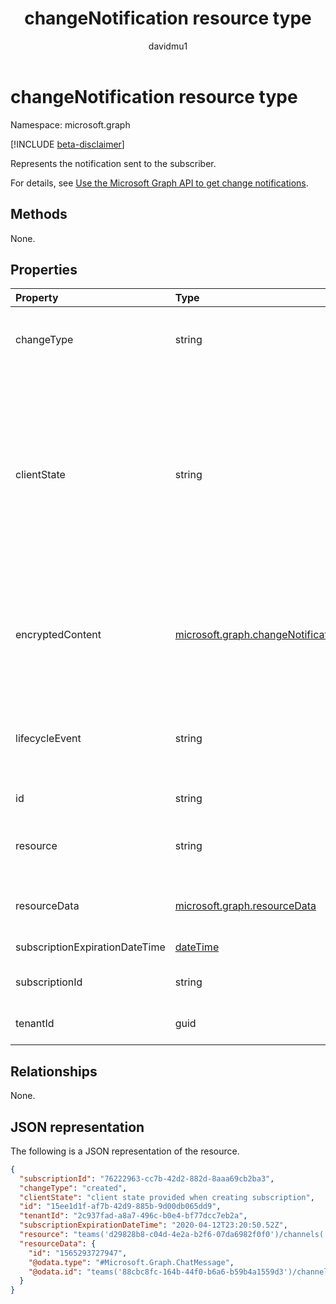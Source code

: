 ﻿---
title: "changeNotification resource type"
description: "Represents the change notification sent to the subscriber."
localization_priority: Normal
author: "davidmu1"
doc_type: resourcePageType
ms.prod: "non-product-specific"
---

# changeNotification resource type

Namespace: microsoft.graph

[!INCLUDE [beta-disclaimer](../../includes/beta-disclaimer.md)]

Represents the notification sent to the subscriber.

For details, see [Use the Microsoft Graph API to get change notifications](webhooks.md).

## Methods

None.

## Properties

| Property                       | Type                                                                                        | Description                                                                                                                                                                                                                                                                                                                                                                                                                                            |
| :----------------------------- | :------------------------------------------------------------------------------------------ | :----------------------------------------------------------------------------------------------------------------------------------------------------------------------------------------------------------------------------------------------------------------------------------------------------------------------------------------------------------------------------------------------------------------------------------------------------- |
| changeType                     | string                                                                                      | Indicates the type of change that will raise the change notification. The supported values are: `created`, `updated`, `deleted`. Required.                                                                                                                                                                                                                                                                                                             |
| clientState                    | string                                                                                      | Value of the **clientState** property sent specified in the subscription request (if any). The maximum length is 255 characters. The client can check whether the change notification came from the service by comparing the values of the **clientState** property. The value of the **clientState** property sent with the subscription is compared with the value of the **clientState** property received with each change notification. Optional. |
| encryptedContent               | [microsoft.graph.changeNotificationEncryptedContent](changenotificationencryptedcontent.md) | (Preview) Encrypted content attached with the change notification. Only provided if **encryptionCertificate** and **includeResourceData** were defined during the subscription request and if the resource supports it. Optional.                                                                                                                                                                                                                      |
| lifecycleEvent                 | string                                                                                      | The type of lifecycle notification if the current notification is a lifecycle notification. Optional. Supported values are `missed`, `removed`, `reauthorizationRequired`.                                                                                                                                                                                                                                                                             |
| id                             | string                                                                                      | Unique ID for the notification. Optional.                                                                                                                                                                                                                                                                                                                                                                                                              |
| resource                       | string                                                                                      | The URI of the resource that emitted the change notification relative to `https://graph.microsoft.com`. Required.                                                                                                                                                                                                                                                                                                                                      |
| resourceData                   | [microsoft.graph.resourceData](resourcedata.md)                                             | The content of this property depends on the type of resource being subscribed to. Required.                                                                                                                                                                                                                                                                                                                                                            |
| subscriptionExpirationDateTime | [dateTime](https://tools.ietf.org/html/rfc3339)                                             | The expiration time for the subscription. Required.                                                                                                                                                                                                                                                                                                                                                                                                    |
| subscriptionId                 | string                                                                                      | The unique identifier of the subscription that generated the notification.                                                                                                                                                                                                                                                                                                                                                                             |
| tenantId                       | guid                                                                                        | The unique identifier of the tenant from which the change notification originated.                                                                                                                                                                                                                                                                                                                                                                     |

## Relationships

None.

## JSON representation

The following is a JSON representation of the resource.

<!-- {
  "blockType": "resource",
  "optionalProperties": [

  ],
  "@odata.type": "microsoft.graph.changeNotification"
}-->

```json
{
  "subscriptionId": "76222963-cc7b-42d2-882d-8aaa69cb2ba3",
  "changeType": "created",
  "clientState": "client state provided when creating subscription",
  "id": "15ee1d1f-af7b-42d9-885b-9d00db065dd9",
  "tenantId": "2c937fad-a8a7-496c-b0e4-bf77dcc7eb2a",
  "subscriptionExpirationDateTime": "2020-04-12T23:20:50.52Z",
  "resource": "teams('d29828b8-c04d-4e2a-b2f6-07da6982f0f0')/channels('19:f127a8c55ad949d1a238464d22f0f99e@thread.skype')/messages('1565045424600')/replies('1565047490246')",
  "resourceData": {
    "id": "1565293727947",
    "@odata.type": "#Microsoft.Graph.ChatMessage",
    "@odata.id": "teams('88cbc8fc-164b-44f0-b6a6-b59b4a1559d3')/channels('19:8d9da062ec7647d4bb1976126e788b47@thread.tacv2')/messages('1565293727947')/replies('1565293727947')"
  }
}
```

<!-- uuid: 15ee1d1f-af7b-42d9-885b-9d00db065dd9
2020-05-25 14:57:30 UTC -->

<!--
{
  "type": "#page.annotation",
  "description": "change notification resource",
  "keywords": "",
  "section": "documentation",
  "tocPath": "",
  "suppressions": []
}
-->

